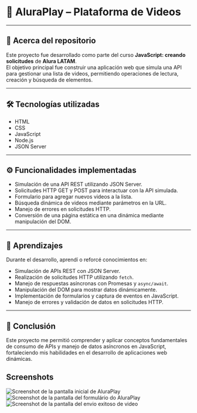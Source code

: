 # 📌 AluraPlay – Plataforma de Videos

---

## 📂 Acerca del repositorio

Este proyecto fue desarrollado como parte del curso **JavaScript: creando solicitudes** de **Alura LATAM**.  
El objetivo principal fue construir una aplicación web que simula una API para gestionar una lista de videos, permitiendo operaciones de lectura, creación y búsqueda de elementos.

---

## 🛠️ Tecnologías utilizadas

- HTML  
- CSS  
- JavaScript  
- Node.js  
- JSON Server

---

## ⚙️ Funcionalidades implementadas

- Simulación de una API REST utilizando JSON Server.  
- Solicitudes HTTP GET y POST para interactuar con la API simulada.  
- Formulario para agregar nuevos videos a la lista.  
- Búsqueda dinámica de videos mediante parámetros en la URL.  
- Manejo de errores en solicitudes HTTP.  
- Conversión de una página estática en una dinámica mediante manipulación del DOM.

---

## 🚀 Aprendizajes

Durante el desarrollo, aprendí o reforcé conocimientos en:

- Simulación de APIs REST con JSON Server.  
- Realización de solicitudes HTTP utilizando `fetch`.  
- Manejo de respuestas asíncronas con Promesas y `async/await`.  
- Manipulación del DOM para mostrar datos dinámicamente.  
- Implementación de formularios y captura de eventos en JavaScript.  
- Manejo de errores y validación de datos en solicitudes HTTP.

---

## 🎯 Conclusión

Este proyecto me permitió comprender y aplicar conceptos fundamentales de consumo de APIs y manejo de datos asíncronos en JavaScript, fortaleciendo mis habilidades en el desarrollo de aplicaciones web dinámicas.


## Screenshots
![Screenshot de la pantalla inicial de AluraPlay](https://github.com/josevflores911/JavaScript/blob/main/img/encabezado/screenshoot_a.PNG)
![Screenshot de la pantalla del formulário do AluraPlay](https://github.com/josevflores911/JavaScript/blob/main/img/encabezado/screenshoot_b.PNG)
![Screenshot de la pantalla del envio exitoso de video](https://github.com/josevflores911/JavaScript/blob/main/img/encabezado/screenshoot_b.PNG)
